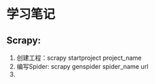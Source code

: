 # 学习笔记


## Scrapy:
1. 创建工程：scrapy startproject project_name
2. 编写Spider: scrapy genspider spider_name url
3. 